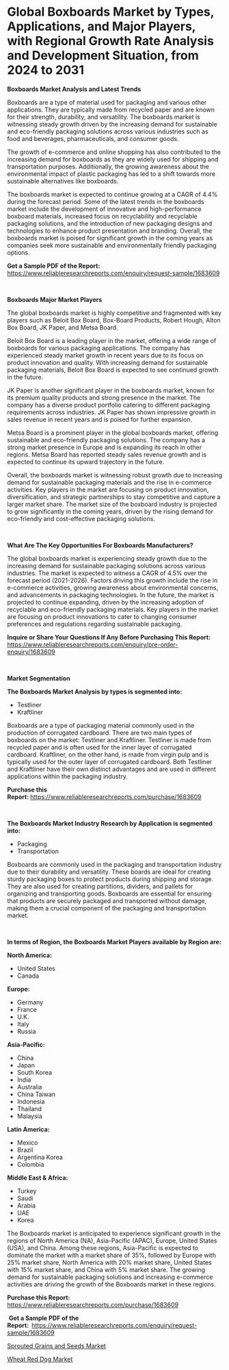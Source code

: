 <p><h1>Global Boxboards Market by Types, Applications, and Major Players, with Regional Growth Rate Analysis and Development Situation, from 2024 to 2031</h1></p><p><strong>Boxboards Market Analysis and Latest Trends</strong></p>
<p><p>Boxboards are a type of material used for packaging and various other applications. They are typically made from recycled paper and are known for their strength, durability, and versatility. The boxboards market is witnessing steady growth driven by the increasing demand for sustainable and eco-friendly packaging solutions across various industries such as food and beverages, pharmaceuticals, and consumer goods.</p><p>The growth of e-commerce and online shopping has also contributed to the increasing demand for boxboards as they are widely used for shipping and transportation purposes. Additionally, the growing awareness about the environmental impact of plastic packaging has led to a shift towards more sustainable alternatives like boxboards.</p><p>The boxboards market is expected to continue growing at a CAGR of 4.4% during the forecast period. Some of the latest trends in the boxboards market include the development of innovative and high-performance boxboard materials, increased focus on recyclability and recyclable packaging solutions, and the introduction of new packaging designs and technologies to enhance product presentation and branding. Overall, the boxboards market is poised for significant growth in the coming years as companies seek more sustainable and environmentally friendly packaging options.</p></p>
<p><strong>Get a Sample PDF of the Report:&nbsp;</strong> <a href="https://www.reliableresearchreports.com/enquiry/request-sample/1683609">https://www.reliableresearchreports.com/enquiry/request-sample/1683609</a></p>
<p>&nbsp;</p>
<p><strong>Boxboards Major Market Players</strong></p>
<p><p>The global boxboards market is highly competitive and fragmented with key players such as Beloit Box Board, Box-Board Products, Robert Hough, Alton Box Board, JK Paper, and Metsa Board. </p><p>Beloit Box Board is a leading player in the market, offering a wide range of boxboards for various packaging applications. The company has experienced steady market growth in recent years due to its focus on product innovation and quality. With increasing demand for sustainable packaging materials, Beloit Box Board is expected to see continued growth in the future.</p><p>JK Paper is another significant player in the boxboards market, known for its premium quality products and strong presence in the market. The company has a diverse product portfolio catering to different packaging requirements across industries. JK Paper has shown impressive growth in sales revenue in recent years and is poised for further expansion.</p><p>Metsa Board is a prominent player in the global boxboards market, offering sustainable and eco-friendly packaging solutions. The company has a strong market presence in Europe and is expanding its reach in other regions. Metsa Board has reported steady sales revenue growth and is expected to continue its upward trajectory in the future.</p><p>Overall, the boxboards market is witnessing robust growth due to increasing demand for sustainable packaging materials and the rise in e-commerce activities. Key players in the market are focusing on product innovation, diversification, and strategic partnerships to stay competitive and capture a larger market share. The market size of the boxboard industry is projected to grow significantly in the coming years, driven by the rising demand for eco-friendly and cost-effective packaging solutions.</p></p>
<p>&nbsp;</p>
<p><strong>What Are The Key Opportunities For Boxboards Manufacturers?</strong></p>
<p><p>The global boxboards market is experiencing steady growth due to the increasing demand for sustainable packaging solutions across various industries. The market is expected to witness a CAGR of 4.5% over the forecast period (2021-2026). Factors driving this growth include the rise in e-commerce activities, growing awareness about environmental concerns, and advancements in packaging technologies. In the future, the market is projected to continue expanding, driven by the increasing adoption of recyclable and eco-friendly packaging materials. Key players in the market are focusing on product innovations to cater to changing consumer preferences and regulations regarding sustainable packaging.</p></p>
<p><strong>Inquire or Share Your Questions If Any Before Purchasing This Report:</strong> <a href="https://www.reliableresearchreports.com/enquiry/pre-order-enquiry/1683609">https://www.reliableresearchreports.com/enquiry/pre-order-enquiry/1683609</a></p>
<p>&nbsp;</p>
<p><strong>Market Segmentation</strong></p>
<p><strong>The Boxboards Market Analysis by types is segmented into:</strong></p>
<p><ul><li>Testliner</li><li>Kraftliner</li></ul></p>
<p><p>Boxboards are a type of packaging material commonly used in the production of corrugated cardboard. There are two main types of boxboards on the market: Testliner and Kraftliner. Testliner is made from recycled paper and is often used for the inner layer of corrugated cardboard. Kraftliner, on the other hand, is made from virgin pulp and is typically used for the outer layer of corrugated cardboard. Both Testliner and Kraftliner have their own distinct advantages and are used in different applications within the packaging industry.</p></p>
<p><strong>Purchase this Report:&nbsp;</strong><a href="https://www.reliableresearchreports.com/purchase/1683609">https://www.reliableresearchreports.com/purchase/1683609</a></p>
<p>&nbsp;</p>
<p><strong>The Boxboards Market Industry Research by Application is segmented into:</strong></p>
<p><ul><li>Packaging</li><li>Transportation</li></ul></p>
<p><p>Boxboards are commonly used in the packaging and transportation industry due to their durability and versatility. These boards are ideal for creating sturdy packaging boxes to protect products during shipping and storage. They are also used for creating partitions, dividers, and pallets for organizing and transporting goods. Boxboards are essential for ensuring that products are securely packaged and transported without damage, making them a crucial component of the packaging and transportation market.</p></p>
<p>&nbsp;</p>
<p><strong>In terms of Region, the Boxboards Market Players available by Region are:</strong></p>
<p>
    <p> <strong> North America: </strong>
        <ul>
            <li>United States</li>
            <li>Canada</li>
        </ul>
        </p> 
    <p> <strong> Europe: </strong>
        <ul>
            <li>Germany</li>
            <li>France</li>
            <li>U.K.</li>
            <li>Italy</li>
            <li>Russia</li>
        </ul>
        </p> 
    <p> <strong> Asia-Pacific: </strong>
        <ul>
            <li>China</li>
            <li>Japan</li>
            <li>South Korea</li>
            <li>India</li>
            <li>Australia</li>
            <li>China Taiwan</li>
            <li>Indonesia</li>
            <li>Thailand</li>
            <li>Malaysia</li>
        </ul>
        </p> 
    <p> <strong> Latin America: </strong>
        <ul>
            <li>Mexico</li>
            <li>Brazil</li>
            <li>Argentina Korea</li>
            <li>Colombia</li>
        </ul>
        </p> 
    <p> <strong> Middle East & Africa: </strong>
        <ul>
            <li>Turkey</li>
            <li>Saudi</li>
            <li>Arabia</li>
            <li>UAE</li>
            <li>Korea</li>
        </ul>
    </p>
    </p>
<p><p>The Boxboards market is anticipated to experience significant growth in the regions of North America (NA), Asia-Pacific (APAC), Europe, United States (USA), and China. Among these regions, Asia-Pacific is expected to dominate the market with a market share of 35%, followed by Europe with 25% market share, North America with 20% market share, United States with 15% market share, and China with 5% market share. The growing demand for sustainable packaging solutions and increasing e-commerce activities are driving the growth of the Boxboards market in these regions.</p></p>
<p><strong>Purchase this Report: </strong><a href="https://www.reliableresearchreports.com/purchase/1683609">https://www.reliableresearchreports.com/purchase/1683609</a></p>
<p>&nbsp;<strong>Get a Sample PDF of the Report:&nbsp;&nbsp;</strong><a href="https://www.reliableresearchreports.com/enquiry/request-sample/1683609">https://www.reliableresearchreports.com/enquiry/request-sample/1683609</a></p>
<p><strong></strong></p>
<p><p><a href="https://issuu.com/reportprime-2/docs/sprouted-grains-and-seeds-market-size-2030.pptx">Sprouted Grains and Seeds Market</a></p><p><a href="https://issuu.com/reportprime-2/docs/wheat-red-dog-market-size-2030.pptx">Wheat Red Dog Market</a></p></p>